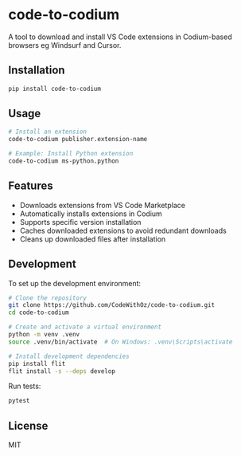 # code-to-codium

A tool to download and install VS Code extensions in Codium-based browsers eg Windsurf and Cursor.

## Installation

```bash
pip install code-to-codium
```

## Usage

```bash
# Install an extension
code-to-codium publisher.extension-name

# Example: Install Python extension
code-to-codium ms-python.python
```

## Features

- Downloads extensions from VS Code Marketplace
- Automatically installs extensions in Codium
- Supports specific version installation
- Caches downloaded extensions to avoid redundant downloads
- Cleans up downloaded files after installation

## Development

To set up the development environment:

```bash
# Clone the repository
git clone https://github.com/CodeWithOz/code-to-codium.git
cd code-to-codium

# Create and activate a virtual environment
python -m venv .venv
source .venv/bin/activate  # On Windows: .venv\Scripts\activate

# Install development dependencies
pip install flit
flit install -s --deps develop
```

Run tests:

```bash
pytest
```

## License

MIT
